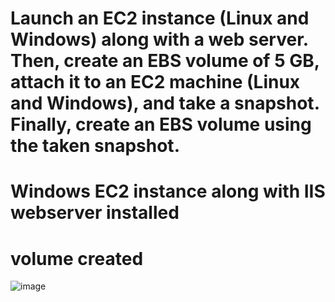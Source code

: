 # Launch an EC2 instance (Linux and Windows) along with a web server. Then, create an EBS volume of 5 GB, attach it to an EC2 machine (Linux and Windows), and take a snapshot. Finally, create an EBS volume using the taken snapshot.

# Windows EC2 instance along with IIS webserver installed

# volume created 

![image](https://github.com/ArpanaM/Guvi_tasks/assets/68733492/cd0c9eac-8712-4f9f-99af-431949fe24b8)






